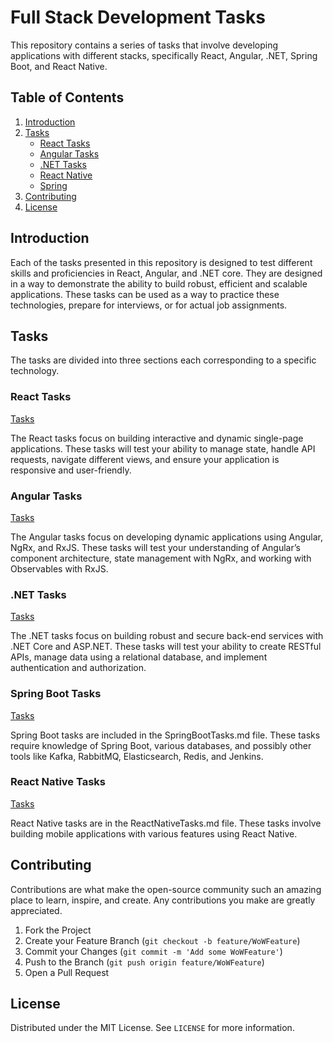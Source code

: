 # Full Stack Development Tasks

This repository contains a series of tasks that involve developing applications with different stacks, specifically React, Angular, .NET, Spring Boot, and React Native.

## Table of Contents

1.  [Introduction](#Introduction)
2.  [Tasks](#Tasks)
    -   [React Tasks](#React-Tasks)
    -   [Angular Tasks](#Angular-Tasks)
    -   [.NET Tasks](#.NET-Tasks)
    -   [React Native](#ReactNative-Tasks)
    -   [Spring](#Spring-Tasks)
3.  [Contributing](#Contributing)
4.  [License](#License)

## Introduction

Each of the tasks presented in this repository is designed to test different skills and proficiencies in React, Angular, and .NET core. They are designed in a way to demonstrate the ability to build robust, efficient and scalable applications. These tasks can be used as a way to practice these technologies, prepare for interviews, or for actual job assignments.

## Tasks

The tasks are divided into three sections each corresponding to a specific technology.

### React Tasks
[Tasks](https://github.com/LinuxDevil/Company-like-tasks/react)

The React tasks focus on building interactive and dynamic single-page applications. These tasks will test your ability to manage state, handle API requests, navigate different views, and ensure your application is responsive and user-friendly.

### Angular Tasks
[Tasks](https://github.com/LinuxDevil/Company-like-tasks/angular)

The Angular tasks focus on developing dynamic applications using Angular, NgRx, and RxJS. These tasks will test your understanding of Angular’s component architecture, state management with NgRx, and working with Observables with RxJS.

### .NET Tasks
[Tasks](https://github.com/LinuxDevil/Company-like-tasks/dotnet)

The .NET tasks focus on building robust and secure back-end services with .NET Core and ASP.NET. These tasks will test your ability to create RESTful APIs, manage data using a relational database, and implement authentication and authorization.

### Spring Boot Tasks
[Tasks](https://github.com/LinuxDevil/Company-like-tasks/spring)

Spring Boot tasks are included in the SpringBootTasks.md file. These tasks require knowledge of Spring Boot, various databases, and possibly other tools like Kafka, RabbitMQ, Elasticsearch, Redis, and Jenkins.


### React Native Tasks
[Tasks](https://github.com/LinuxDevil/Company-like-tasks/react-native)

React Native tasks are in the ReactNativeTasks.md file. These tasks involve building mobile applications with various features using React Native.


## Contributing

Contributions are what make the open-source community such an amazing place to learn, inspire, and create. Any contributions you make are greatly appreciated.

1.  Fork the Project
2.  Create your Feature Branch (`git checkout -b feature/WoWFeature`)
3.  Commit your Changes (`git commit -m 'Add some WoWFeature'`)
4.  Push to the Branch (`git push origin feature/WoWFeature`)
5.  Open a Pull Request

## License

Distributed under the MIT License. See `LICENSE` for more information.
